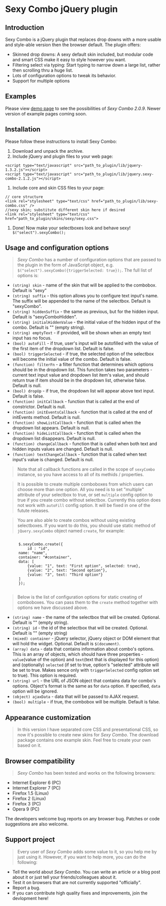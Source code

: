 # Sexy Combo jQuery plugin #

## Introduction ##

Sexy Combo is a jQuery plugin that replaces drop downs with a more usable and style-able version then the browser default. The plugin offers:

  * Skinned drop downs: A sexy default skin included, but modular code and smart CSS make it easy to style however you want.
  * Filtering select via typing: Start typing to narrow down a large list, rather then scrolling thru a huge list.
  * Lots of configuration options to tweak its behavior.
  * Support for multiple options

## Examples ##

Please view [demo page](http://phone.witamean.net/sexy-combo/examples/index.html) to see the possibilities of _Sexy Combo 2.0.9_.  Newer version of example pages coming soon.


## Installation ##

Please follow these instructions to install Sexy Combo:

  1. Download and unpack the archive.
  1. Include jQuery and plugin files to your web page:


```
<script type="text/javascript" src="path_to_plugin/lib/jquery-1.3.2.js"></script>
<script type="text/javascript" src="path_to_plugin/lib/jquery.sexy-combo-2.1.2.js"></script>
```

  1. Include core and skin CSS files to your page:

```
// core structure
<link rel="stylesheet" type="text/css" href="path_to_plugin/lib/sexy-combo.css" />
//sexy skin; substitute different skin here if desired
<link rel="stylesheet" type="text/css" href="path_to_plugin/skins/sexy/sexy.css">

```


  1. Done! Now make your selectboxes look and behave sexy! 	 `  	$("select").sexyCombo(); 	 `

## Usage and configuration options ##

> _Sexy Combo_ has a number of configuration options that are passed to the plugin in the form of JavaScript object, e.g. `$("select").sexyCombo({triggerSelected: true});`. The full list of options is:



  * `(string) skin` - name of the skin that will be applied to the combobox. Default is "sexy"
  * `(string) suffix` - this option allows you to configure text input's name. The suffix will be appended to the name of the selectbox. Default is "sexyCombo".
  * `(string) hiddenSuffix` - the same as previous, but for the hidden input. Default is "sexyComboHidden".
  * `(string) initialHiddenValue` - the initial value of the hidden input of the combo. Default is "" (empty string).
  * `(string) emptyText` - if provided, will be shown when an empty text input has no focus.
  * `(bool) autoFill` - if true, user's input will be autofilled with the value of the first item of the dropdown list. Default is false.
  * `(bool) triggerSelected` - if true, the selected option of the selectbox will become the initial value of the combo. Default is false.
  * `(function) filterFn` - a filter function that determines which options should be in the dropdown list.  This function takes two parameters - current text input value and dropdown list item's value, and should return true if item should be in the dropdown list, otherwise false. Default is null.
  * `(bool) dropUp` - if true, the dropdown list will appear above text input. Default is false.
  * `(function) initCallback` - function that is called at the end of constrictor. Default is null.
  * `(function) initEventsCallback` - function that is called at the end of initEvents method. Default is null.
  * `(function) showListCallback` - function that is called when the dropdown list appears. Default is null.
  * `(function) hideListCallback` - function that is called when the dropdown list disappears. Default is null.
  * `(function) changeCallback` - function that is called when both text and hidden inputs values are changed. Default is null.
  * `(function) textChangeCallback` - function that is called when text input's value is changed. Default is null.


> Note that all callback functions are called in the scope of `sexyCombo` instance, so you have access to all of its methids / properties.




> It is possible to create multiple comboboxes from which users can choose more than one option. All you need is to set "multiple" attribute of your selectbox to true, or set `multiple` config option to true if you create combo without selectbox. Currently this option does not work with `autoFill` config option. It will be fixed in one of the futute releases.




> You are also able to create combos without using  existing selectboxes. If you want to do this, you should use static method of `jQuery.sexyCombo` object named `create`, for example:


```

      $.sexyCombo.create({
          id : "id",
	  name: "name",
	  container: "#container",
	  data: [
	      {value: "1", text: "First option", selected: true},
	      {value: "2", text: "Second option"},
	      {value: "3", text: "Third option"}
	  ]
      });
      
```


> Below is the list of configuration options for static creating of comboboxes. You can pass them to the `create` method together with options we have discussed above.



  * `(string) name` - the name of the selectbox that will be created. Optional. Default is "" (empty string).
  * `(string) id` - the id of the selectbox that will be created. Optional. Default is "" (empty string)
  * `(mixed) container` - jQuery selector, jQuery object or DOM element that will hold the widget. Optional. Default is `$(document)`.
  * `(array) data` - data that contains information about combo's options. This is an array of objects, which should have three properties - `value`(value of the option) and `text`(text that is displayed for this option) and (optionally) `selected` (if set to true, option's "selected" attribute will be set to true. Makes sence only with `triggerSelected` config option set to true). This option is required.
  * `(string) url` - the URL of JSON object that contains data for combo's options. Object's format is the same as for `data` option. If specified, `data` option will be ignored.
  * `(object) ajaxData` - data that will be passed to AJAX request.
  * `(bool) multiple` - if true, the combobox will be multiple. Default is false.

## Appearance customization ##


> In this version I have separated core CSS and presentational CSS, so now it's possible to create new skins for _Sexy Combo_. The download package contains one example skin. Feel free to create your own based on it.



## Browser compatibility ##

> _Sexy Combo_ has been tested and works on the following browsers:

  * Internet Explorer 6 (PC)
  * Internet Explorer 7 (PC)
  * Firefox 1.5 (Linux)
  * Firefox 2 (Linux)
  * Firefox 3 (PC)
  * Opera 9 (PC)

The developers welcome bug reports on any browser bug.  Patches or code suggestions are also welcome.

## Support project ##


> Every user of _Sexy Combo_ adds some value to it, so you help me by just using it. However, if you want to help more, you can do the following:

  * Tell the world about _Sexy Combo_. You can write an article or a blog post about it or just tell your friends/colleagues about it.
  * Test it on browsers that are not currently supported "officially".
  * Report a bug.
  * If you can contribute high quality fixes and improvements, join the devlopment here!
